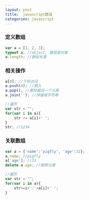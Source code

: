 ```yaml
---
layout: post
title:  javascript数组
categories: javascript
---
```


### 定义数组

```javascript
var a = [1, 2, 3];
typeof a; //object, 数组是对象
a.length; //数组长度
```

### 相关操作

```javascript
a[0]; //下标访问
a.push(4); //插入
a.pop(); //删除最后一个元素
a.join(''); //拼接成字符串

//遍历
var str = "";
for(var i in a){
    str += a[i]+' ';
}
str; //1234
```

### 关联数组

```javascript
var a = {'name':'pigfly', 'age':31};
a.name; //pigfly
a['age']; //31
delete a.age; //删除元素

//遍历
var str = "";
for(var i in a){
    str+=i+':'+a[i]+' ';
}
```